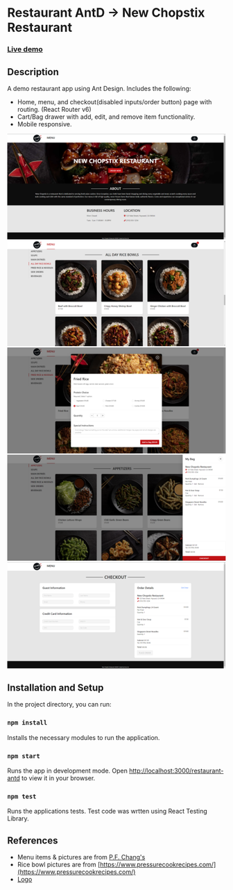 # Restaurant AntD -> New Chopstix Restaurant

### [Live demo](https://brucean52.github.io/restaurant-antd/)

## Description

A demo restaurant app using Ant Design. Includes the following:

- Home, menu, and checkout(disabled inputs/order button) page with routing. (React Router v6)
- Cart/Bag drawer with add, edit, and remove item functionality.
- Mobile responsive.

![Alt text](https://github.com/brucean52/restaurant-antd/blob/master/home.png "main")
![Alt text](https://github.com/brucean52/restaurant-antd/blob/master/menu.png "menu")
![Alt text](https://github.com/brucean52/restaurant-antd/blob/master/add-item.png "add-item")
![Alt text](https://github.com/brucean52/restaurant-antd/blob/master/drawer.png "drawer")
![Alt text](https://github.com/brucean52/restaurant-antd/blob/master/checkout.png "checkout")

## Installation and Setup

In the project directory, you can run:

### `npm install`
Installs the necessary modules to run the application.

### `npm start`
Runs the app in development mode.
Open [http://localhost:3000/restaurant-antd](http://localhost:3000/restaurant-antd) to view it in your browser.

### `npm test`
Runs the applications tests. Test code was wrtten using React Testing Library.

## References

- Menu items & pictures are from [P.F. Chang's](https://www.pfchangs.com/)
- Rice bowl pictures are from [https://www.pressurecookrecipes.com/](https://www.pressurecookrecipes.com/)
- [Logo](https://www.dreamstime.com/chinese-plate-chopsticks-logo-template-asian-style-plate-vector-design-chinese-plate-chopsticks-logo-template-asian-image108252892)